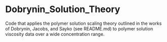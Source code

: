 # Dobrynin_Solution_Theory
Code that applies the polymer solution scaling theory outlined in the works of
Dobrynin, Jacobs, and Sayko (see README.md) to polymer solution viscosity data 
over a wide concentration range.
